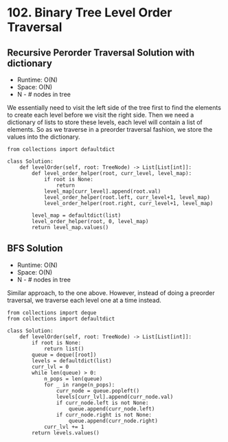 # 102. Binary Tree Level Order Traversal

## Recursive Perorder Traversal Solution with dictionary
- Runtime: O(N)
- Space: O(N)
- N - # nodes in tree

We essentially need to visit the left side of the tree first to find the elements to create each level before we visit the right side.
Then we need a dictionary of lists to store these levels, each level will contain a list of elements.
So as we traverse in a preorder traversal fashion, we store the values into the dictionary.

```
from collections import defaultdict

class Solution:
    def levelOrder(self, root: TreeNode) -> List[List[int]]:
        def level_order_helper(root, curr_level, level_map):
            if root is None:
                return
            level_map[curr_level].append(root.val)
            level_order_helper(root.left, curr_level+1, level_map)
            level_order_helper(root.right, curr_level+1, level_map)
            
        level_map = defaultdict(list)
        level_order_helper(root, 0, level_map)
        return level_map.values()
```

## BFS Solution
- Runtime: O(N)
- Space: O(N)
- N - # nodes in tree

Similar approach, to the one above. 
However, instead of doing a preorder traversal, we traverse each level one at a time instead.

```
from collections import deque
from collections import defaultdict

class Solution:
    def levelOrder(self, root: TreeNode) -> List[List[int]]:
        if root is None:
            return list()
        queue = deque([root])
        levels = defaultdict(list)
        curr_lvl = 0
        while len(queue) > 0:
            n_pops = len(queue)
            for _ in range(n_pops):
                curr_node = queue.popleft()
                levels[curr_lvl].append(curr_node.val)
                if curr_node.left is not None:
                    queue.append(curr_node.left)
                if curr_node.right is not None:
                    queue.append(curr_node.right)
            curr_lvl += 1
        return levels.values()
```
